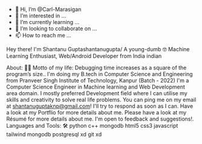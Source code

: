 - 👋 Hi, I’m @Carl-Marasigan
- 👀 I’m interested in ...
- 🌱 I’m currently learning ...
- 💞️ I’m looking to collaborate on ...
- 📫 How to reach me ...



Hey there! I'm Shantanu Guptashantanugupta/
A young-dumb 🤓 Machine Learning Enthusiast, Web/Android Developer from India indian

 About:  👨‍💻
Motto of my life:   Debugging time increases as a square of the program’s size..
I'm doing my B.tech in Computer Science and Engineering from Pranveer Singh Institute of Technology, Kanpur (Batch - 2022)
I'm a Computer Science Engineer in Machine learning and Web Development area domain.
I mostly preferred Development field where I can utilise my skills and creativity to solve real life problems.
You can ping me on my email at shantanuguptaknp@gmail.com! I'll try to respond as soon as I can.
Have a look at my Portflio for more details about me.
Please have a look at my Résumé for more details about me. I'm open to feedback and suggestions!.
 Languages and Tools:  🛠
     python      c++      mongodb      html5      css3      javascript      tailwind      mongodb      postgresql      xd      git      xd

<!---
Carl-Marasigan/Carl-Marasigan is a ✨ special ✨ repository because its `README.md` (this file) appears on your GitHub profile.
You can click the Preview link to take a look at your changes.
--->
